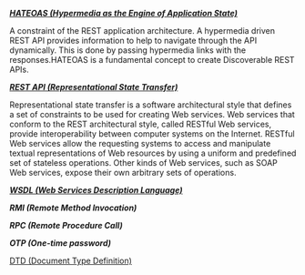 ***[HATEOAS (Hypermedia as the Engine of Application State)](https://en.wikipedia.org/wiki/HATEOAS)***  

A constraint of the REST application architecture. A hypermedia driven REST API provides information to help to navigate through the API dynamically. This is done by passing hypermedia links with the responses.HATEOAS is a fundamental concept to create Discoverable REST APIs.

***[REST API (Representational State Transfer)](https://en.wikipedia.org/wiki/Representational_state_transfer)***  

Representational state transfer is a software architectural style that defines a set of constraints to be used for creating Web services. Web services that conform to the REST architectural style, called RESTful Web services, provide interoperability between computer systems on the Internet. RESTful Web services allow the requesting systems to access and manipulate textual representations of Web resources by using a uniform and predefined set of stateless operations. Other kinds of Web services, such as SOAP Web services, expose their own arbitrary sets of operations.  

***[WSDL (Web Services Description Language)](https://en.wikipedia.org/wiki/Web_Services_Description_Language)***  

***RMI (Remote Method Invocation)***  

***RPC (Remote Procedure Call)***  

***OTP (One-time password)***  

[DTD (Document Type Definition)](https://www.w3schools.com/xml/xml_dtd_intro.asp)  
